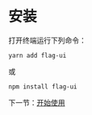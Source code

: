# 安装

打开终端运行下列命令：

```
yarn add flag-ui

```

或

```
npm install flag-ui

```

下一节：[开始使用](#/doc/get-started)